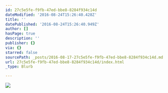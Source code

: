 ```yaml
---
id: 27c5e5fe-f9fb-47ed-bbe8-8284f934c14d
dateModified: '2016-08-24T15:26:40.428Z'
title: ''
datePublished: '2016-08-24T15:26:40.949Z'
author: []
hasPage: true
description: ''
publisher: {}
via: {}
starred: false
sourcePath: _posts/2016-08-17-27c5e5fe-f9fb-47ed-bbe8-8284f934c14d.md
url: 27c5e5fe-f9fb-47ed-bbe8-8284f934c14d/index.html
_type: Blurb

---
```

![](https://the-grid-user-content.s3-us-west-2.amazonaws.com/f07a4d19-6314-4500-9e72-ce120dab161b.png)